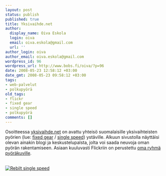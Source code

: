 ```yaml
---
layout: post
status: publish
published: true
title: Yksivaihde.net
author:
  display_name: Oiva Eskola
  login: oiva
  email: oiva.eskola@gmail.com
  url: ''
author_login: oiva
author_email: oiva.eskola@gmail.com
wordpress_id: 96
wordpress_url: http://www.bobs.fi/oiva/?p=96
date: 2008-05-23 12:58:12 +03:00
date_gmt: 2008-05-23 09:58:12 +03:00
tags:
- web-palvelut
- polkupyörä
old_tags:
- flickr
- fixed gear
- single speed
- polkupyörä
comments: []
---
```

<p>Osoitteessa <a href="http://www.yksivaihde.net/site/">yksivaihde.net</a> on avattu yhteisö suomalaisille yksivaihteisten pyörien (lue: <a href="http://en.wikipedia.org/wiki/Fixed_gear" title="Wikipedia: fixed gear bicycle">fixed gear</a> / <a href="http://en.wikipedia.org/wiki/Single_speed" title="Wikipedia: single speed bicycle">single speed</a>) ystäville. Alkuun sivustolla näyttäisi olevan ainakin blogi ja keskustelupalsta, jolta voi saada neuvoja oman pyörän rakentamiseen. Asiaan kuuluvasti Flickriin on perustettu <a href="http://www.flickr.com/groups/yksivaihde/">oma ryhmä pyöräkuville</a>.</p>
<p><a href="http://www.flickr.com/photos/mustaninja/2059027029/in/pool-yksivaihde/"><br />
<img src="https://farm3.static.flickr.com/2217/2059027029_0fd1f67c8a_m.jpg" alt="Rebilt single speed" /></a></p>
